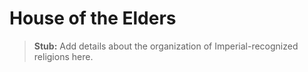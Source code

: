 # House of the Elders

> **Stub:** Add details about the organization of Imperial-recognized religions here.